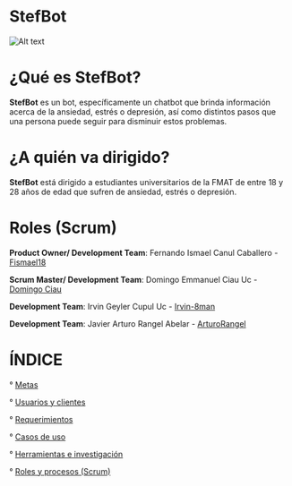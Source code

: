 # StefBot

![Alt text](https://github.com/Fismael18/StefBot/blob/main/Imagenes%20StefBot/StefBot%20GitHub.jpg)

# ¿Qué es StefBot?

**StefBot** es un bot, específicamente un chatbot que brinda información acerca de la ansiedad, estrés o depresión, así como distintos pasos que una persona puede seguir para disminuir estos problemas. 

# ¿A quién va dirigido?

**StefBot** está dirigido a estudiantes universitarios de la FMAT de entre 18 y 28 años de edad que sufren de ansiedad, estrés o depresión.

# Roles (Scrum)

**Product Owner/ Development Team**: Fernando Ismael Canul Caballero - [Fismael18](https://github.com/Fismael18)

**Scrum Master/ Development Team**: Domingo Emmanuel Ciau Uc - [Domingo Ciau](https://github.com/DomingoCiau)

**Development Team**: Irvin Geyler Cupul Uc - [Irvin-8man](https://github.com/Irving-8man)

**Development Team**: Javier Arturo Rangel Abelar - [ArturoRangel](https://github.com/ArturoRangel)

# ÍNDICE

° [Metas](https://github.com/Fismael18/StefBot/blob/main/Documentos/Metas.md)

° [Usuarios y clientes](https://github.com/Fismael18/StefBot/blob/main/Documentos/Usuarios%20y%20clientes.md)

° [Requerimientos](https://github.com/Fismael18/StefBot/blob/main/Documentos/Requerimientos.md)

° [Casos de uso](https://github.com/Fismael18/StefBot/blob/main/Documentos/Casos%20de%20uso.md)

° [Herramientas e investigación](https://github.com/Fismael18/StefBot/blob/main/Documentos/Herramientas%20e%20investigaci%C3%B3n.md)

° [Roles y procesos (Scrum)](https://github.com/Fismael18/StefBot/blob/main/Documentos/Roles%20y%20procesos%20(Scrum).md)
